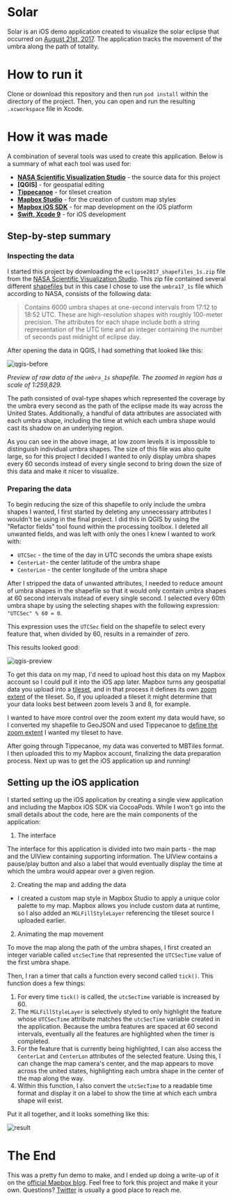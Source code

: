 # Solar

Solar is an iOS demo application created to visualize the solar eclipse that occurred on [August 21st, 2017](https://en.wikipedia.org/wiki/Solar_eclipse_of_August_21,_2017). The application tracks the movement of the umbra along the path of totality.

# How to run it

Clone or download this repository and then run `pod install` within the directory of the project. Then, you can open and run the resulting `.xcworkspace` file in Xcode.

# How it was made

A combination of several tools was used to create this application. Below is a summary of what each tool was used for:

- **[NASA Scientific Visualization Studio](https://svs.gsfc.nasa.gov/4518)** - the source data for this project
- **[QGIS]** - for geospatial editing
- **[Tippecanoe](https://github.com/mapbox/tippecanoe)** - for tileset creation
- **[Mapbox Studio](https://www.mapbox.com/studio)** - for the creation of custom map styles
- **[Mapbox iOS SDK](https://www.mapbox.com/ios-sdk)** - for map development on the iOS platform
- **[Swift, Xcode 9](https://developer.apple.com/xcode/)** - for iOS development

## Step-by-step summary

### Inspecting the data

I started this project by downloading the `eclipse2017_shapefiles_1s.zip` file from the [NASA Scientific Visualization Studio](https://svs.gsfc.nasa.gov/4518). This zip file contained several different [shapefiles](https://en.wikipedia.org/wiki/Shapefile) but in this case I chose to use the `umbra17_1s` file which according to NASA, consists of the following data:

> Contains 6000 umbra shapes at one-second intervals from 17:12 to 18:52 UTC. These are high-resolution shapes with roughly 100-meter precision. The attributes for each shape include both a string representation of the UTC time and an integer containing the number of seconds past midnight of eclipse day.

After opening the data in QGIS, I had something that looked like this:

![qgis-before](readme-images/qgis-before.png)

_Preview of raw data of the `umbra_1s` shapefile. The zoomed in region has a scale of 1:259,829._

The path consisted of oval-type shapes which represented the coverage by the umbra every second as the path of the eclipse made its way across the United States. Additionally, a handful of data attributes are associated with each umbra shape, including the time at which each umbra shape would cast its shadow on an underlying region.

As you can see in the above image, at low zoom levels it is impossible to distinguish individual umbra shapes. The size of this file was also quite large, so for this project I decided I wanted to only display umbra shapes every 60 seconds instead of every single second to bring down the size of this data and make it nicer to visualize.

### Preparing the data

To begin reducing the size of this shapefile to only include the umbra shapes I wanted, I first started by deleting any unnecessary attributes I wouldn't be using in the final project. I did this in QGIS by using the "Refactor fields" tool found within the processing toolbox. I deleted all unwanted fields, and was left with only the ones I knew I wanted to work with:

- `UTCSec` - the time of the day in UTC seconds the umbra shape exists
- `CenterLat`- the center latitude of the umbra shape
- `CenterLon` - the center longitude of the umbra shape

After I stripped the data of unwanted attributes, I needed to reduce amount of umbra shapes in the shapefile so that it would only contain umbra shapes at 60 second intervals instead of every single second. I selected every 60th umbra shape by using the selecting shapes with the following expression: `"UTCSec" % 60 = 0`.

This expression uses the `UTCSec` field on the shapefile to select every feature that, when divided by 60, results in a remainder of zero.

This results looked good:

![qgis-preview](readme-images/qgis-after.png)

To get this data on my map, I'd need to upload host this data on my Mapbox account so I could pull it into the iOS app later. Mapbox turns any geospatial data you upload into a [tileset](https://www.mapbox.com/help/define-tileset/), and in that process it defines its own [zoom extent](https://www.mapbox.com/help/define-zoom-extent/) of the tileset. So, if you uploaded a tileset it might determine that your data looks best between zoom levels 3 and 8, for example. 

I wanted to have more control over the zoom extent my data would have, so I converted my shapefile to GeoJSON and used Tippecanoe to [define the zoom extent](https://github.com/mapbox/tippecanoe#zoom-levels) I wanted my tileset to have.

After going through Tippecanoe, my data was converted to MBTiles format. I then uploaded this to my Mapbox account, finalizing the data preparation process. Next up was to get the iOS application up and running!

## Setting up the iOS application

I started setting up the iOS application by creating a single view application and including the Mapbox iOS SDK via CocoaPods. While I won't go into the small details about the code, here are the main components of the application:

1) The interface

The interface for this application is divided into two main parts - the map and the UIView containing supporting information. The UIView contains a pause/play button and also a label that would eventually display the time at which the umbra would appear over a given region.

2) Creating the map and adding the data 
- I created a custom map style in Mapbox Studio to apply a unique color palette to my map. Mapbox allows you include custom data at runtime, so I also added an `MGLFillStyleLayer` referencing the tileset source I uploaded earlier.

2) Animating the map movement

To move the map along the path of the umbra shapes, I first created an integer variable called `utcSecTime` that represented the `UTCSecTime` value of the first umbra shape. 

Then, I ran a timer that calls a function every second called `tick()`. This function does a few things:

  1) For every time `tick()` is called, the `utcSecTime` variable is increased by 60. 
  2) The `MGLFillStyleLayer` is selectively styled to only highlight the feature whose `UTCSecTime` attribute matches the `utcSecTime` variable created in the application. Because the umbra features are spaced at 60 second intervals, eventually all the features are highlighted when the timer is completed.
  3) For the feature that is currently being highlighted, I can also access the `CenterLat` and `CenterLon` attributes of the selected feature. Using this, I can change the map camera's center, and the map appears to move across the united states, highlighting each umbra shape in the center of the map along the way.
  4) Within this function, I also convert the `utcSecTime` to a readable time format and display it on a label to show the time at which each umbra shape will exist.
  
Put it all together, and it looks something like this:

![result](readme-images/result.gif)

# The End

This was a pretty fun demo to make, and I ended up doing a write-up of it on the [official Mapbox blog](https://blog.mapbox.com/visualizing-the-2017-solar-eclipse-with-the-mapbox-ios-sdk-8cca37fc11b2). Feel free to fork this project and make it your own. Questions? [Twitter](https://twitter.com/capnbrbsa) is usually a good place to reach me.

